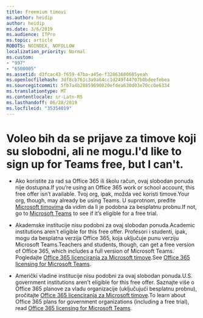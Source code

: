 ```yaml
---
title: Freemium timovi
ms.author: heidip
author: heidip
ms.date: 3/6/2019
ms.audience: ITPro
ms.topic: article
ROBOTS: NOINDEX, NOFOLLOW
localization_priority: Normal
ms.custom:
- "997"
- "6500005"
ms.assetid: d3fcac43-f659-47ba-a45e-f32863680685yeah
ms.openlocfilehash: 3df8cb761c3a9a64cc1d249f44707b0bdeefebea
ms.sourcegitcommit: 5fb7a4b28859690020efdea630d03e70cc0e6334
ms.translationtype: MT
ms.contentlocale: sr-Latn-RS
ms.lasthandoff: 06/28/2019
ms.locfileid: "35354019"
---
```

# <a name="id-like-to-sign-up-for-teams-free-but-i-cant"></a><span data-ttu-id="686a0-102">Voleo bih da se prijave za timove koji su slobodni, ali ne mogu.</span><span class="sxs-lookup"><span data-stu-id="686a0-102">I'd like to sign up for Teams free, but I can't.</span></span>

- <span data-ttu-id="686a0-103">Ako koristite za rad sa Office 365 ili školu račun, ovaj slobodan ponuda nije dostupna.</span><span class="sxs-lookup"><span data-stu-id="686a0-103">If you’re using an Office 365 work or school account, this free offer isn’t available.</span></span> <span data-ttu-id="686a0-104">Tvoj org, ipak, možda već koristi timove.</span><span class="sxs-lookup"><span data-stu-id="686a0-104">Your org, though, may already be using Teams.</span></span> <span data-ttu-id="686a0-105">U suprotnom, pređite [Microsoft timovima](https://products.office.com/microsoft-teams/group-chat-software) da vidim da li je podobna za besplatnu probnu.</span><span class="sxs-lookup"><span data-stu-id="686a0-105">If not, go to [Microsoft Teams](https://products.office.com/microsoft-teams/group-chat-software) to see if it’s eligible for a free trial.</span></span>

- <span data-ttu-id="686a0-106">Akademske institucije nisu podobni za ovaj slobodan ponuda.</span><span class="sxs-lookup"><span data-stu-id="686a0-106">Academic institutions aren't eligible for this free offer.</span></span> <span data-ttu-id="686a0-107">Profesori i studenti, ipak, mogu da besplatna verzija Office 365, koja uključuje punu verziju Microsoft Teams.</span><span class="sxs-lookup"><span data-stu-id="686a0-107">Teachers and students, though, can get a free version of Office 365, which includes a full version of Microsoft Teams.</span></span> <span data-ttu-id="686a0-108">Pogledajte [Office 365 licenciranja za Microsoft timove](https://docs.microsoft.com/microsoftteams/office-365-licensing).</span><span class="sxs-lookup"><span data-stu-id="686a0-108">See [Office 365 licensing for Microsoft Teams](https://docs.microsoft.com/microsoftteams/office-365-licensing).</span></span>

- <span data-ttu-id="686a0-109">Američki vladine institucije nisu podobni za ovaj slobodan ponuda.</span><span class="sxs-lookup"><span data-stu-id="686a0-109">U.S. government institutions aren't eligible for this free offer.</span></span> <span data-ttu-id="686a0-110">Saznajte više o Office 365 planove za vladu organizacije (uključujući besplatnu probnu), pročitajte [Office 365 licenciranja za Microsoft timove](https://docs.microsoft.com/microsoftteams/office-365-licensing).</span><span class="sxs-lookup"><span data-stu-id="686a0-110">To learn about Office 365 plans for government organizations (including a free trial), read [Office 365 licensing for Microsoft Teams](https://docs.microsoft.com/microsoftteams/office-365-licensing).</span></span>
